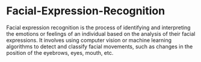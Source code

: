 # Facial-Expression-Recognition
Facial expression recognition is the process of identifying and interpreting the emotions or feelings of an individual based on the analysis of their facial expressions. It involves using computer vision or machine learning algorithms to detect and classify facial movements, such as changes in the position of the eyebrows, eyes, mouth, etc.
